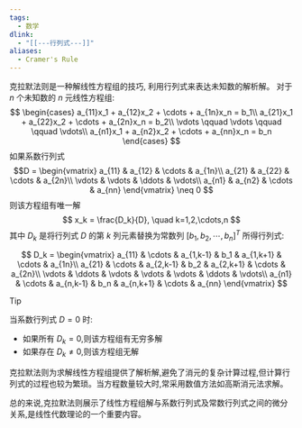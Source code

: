 ```yaml
---
tags:
  - 数学
dlink:
  - "[[---行列式---]]"
aliases:
  - Cramer's Rule
---
```

克拉默法则是一种解线性方程组的技巧, 利用行列式来表达未知数的解析解。
对于 $n$ 个未知数的 $n$ 元线性方程组:
$$
\begin{cases}
a_{11}x_1 + a_{12}x_2 + \cdots + a_{1n}x_n = b_1\\
a_{21}x_1 + a_{22}x_2 + \cdots + a_{2n}x_n = b_2\\
\vdots \qquad \vdots \qquad \qquad \vdots\\
a_{n1}x_1 + a_{n2}x_2 + \cdots + a_{nn}x_n = b_n
\end{cases}
$$
如果系数行列式 
$$D = \begin{vmatrix}
a_{11} & a_{12} & \cdots & a_{1n}\\
a_{21} & a_{22} & \cdots & a_{2n}\\
\vdots & \vdots & \ddots & \vdots\\
a_{n1} & a_{n2} & \cdots & a_{nn}
\end{vmatrix} \neq 0
$$
则该方程组有唯一解
$$
x_k = \frac{D_k}{D}, \quad k=1,2,\cdots,n
$$
其中 $D_k$ 是将行列式 $D$ 的第 $k$ 列元素替换为常数列 $[b_1, b_2, \cdots, b_n]^T$ 所得行列式:

$$
D_k = \begin{vmatrix}
a_{11} & \cdots & a_{1,k-1} & b_1 & a_{1,k+1} & \cdots & a_{1n}\\
a_{21} & \cdots & a_{2,k-1} & b_2 & a_{2,k+1} & \cdots & a_{2n}\\
\vdots & \ddots & \vdots & \vdots & \vdots & \ddots & \vdots\\
a_{n1} & \cdots & a_{n,k-1} & b_n & a_{n,k+1} & \cdots & a_{nn}
\end{vmatrix}
$$

> [!tip]
> 当系数行列式 $D=0$ 时:
> - 如果所有 $D_k=0$,则该方程组有无穷多解
> - 如果存在 $D_k\neq 0$,则该方程组无解

克拉默法则为求解线性方程组提供了解析解,避免了消元的复杂计算过程,但计算行列式的过程也较为繁琐。当方程数量较大时,常采用数值方法如高斯消元法求解。

总的来说,克拉默法则展示了线性方程组解与系数行列式及常数行列式之间的微分关系,是线性代数理论的一个重要内容。

